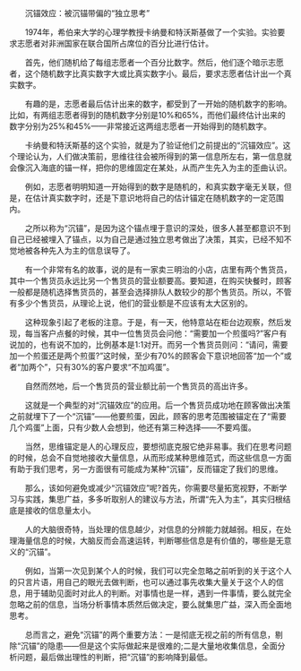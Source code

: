 　　沉锚效应：被沉锚带偏的“独立思考”


　　1974年，希伯来大学的心理学教授卡纳曼和特沃斯基做了一个实验。实验要求志愿者对非洲国家在联合国所占席位的百分比进行估计。


　　首先，他们随机给了每组志愿者一个百分比数字。然后，他们逐个暗示志愿者，这个随机数字比真实数字大或比真实数字小。最后，要求志愿者估计出一个真实数字。


　　有趣的是，志愿者最后估计出来的数字，都受到了一开始的随机数字的影响。比如，有两组志愿者得到的随机数字分别是10%和65%，而他们最终估计出来的数字分别为25%和45%——非常接近这两组志愿者一开始得到的随机数字。


　　卡纳曼和特沃斯基的这个实验，就是为了验证他们之前提出的“沉锚效应”。这个理论认为，人们做决策前，思维往往会被所得到的第一信息所左右，第一信息就会像沉入海底的锚一样，把你的思维固定在某处，从而产生先入为主的歪曲认识。


　　例如，志愿者明明知道一开始得到的数字是随机的，和真实数字毫无关联，但是，在估计真实数字时，还是下意识地将自己的估计锚定在随机数字的一定范围内。


　　之所以称为“沉锚”，是因为这个锚点埋于意识的深处，很多人甚至都意识不到自己已经被埋入了锚点，以为自己是通过独立思考做出了决策，其实，已经不知不觉地被各种先入为主的信息误导了。


　　有一个非常有名的故事，说的是有一家卖三明治的小店，店里有两个售货员，其中一个售货员永远比另一个售货员的营业额要高。要知道，在购买快餐时，顾客一般都是随机选择售货员的，甚至会选择排队人数较少的那个售货员。所以，不管有多少个售货员，从理论上说，他们的营业额是不应该有太大区别的。


　　这种现象引起了老板的注意。于是，有一天，他特意站在柜台边观察，然后发现，每当客户点餐的时候，其中一位售货员会问他：“需要加一个煎蛋吗?”客户有说加的，也有说不加的，比例基本是1∶1对开。而另一个售货员则问：“请问，需要加一个煎蛋还是两个煎蛋?”这时候，至少有70%的顾客会下意识地回答“加一个”或者“加两个”，只有30%的客户要求“不加鸡蛋”。


　　自然而然地，后一个售货员的营业额比前一个售货员的高出许多。


　　这就是一个典型的对“沉锚效应”的应用。后一个售货员成功地在顾客做出决策之前就埋下了一个“沉锚”——他要煎蛋，因此，顾客的思考范围被锚定在了“需要几个鸡蛋”上面，只有少数人会想到，他还有第三种选择——不要鸡蛋。


　　当然，思维锚定是人的心理反应，要想彻底克服它绝非易事。我们在思考问题的时候，总会不自觉地接收大量信息，从而形成某种思维范式，而这些信息一方面有助于我们思考，另一方面很有可能成为某种“沉锚”，反而锚定了我们的思维。


　　那么，该如何避免或减少“沉锚效应”呢?首先，你需要尽量拓宽视野，不断学习与实践，集思广益，多多听取别人的建议与方法，所谓“先入为主”，其实归根结底是接收的信息量太小。


　　人的大脑很奇特，当处理的信息越少，对信息的分辨能力就越弱。相反，在处理海量信息的时候，大脑反而会高速运转，判断哪些信息是有价值的，哪些是无意义的“沉锚”。


　　例如，当第一次见到某个人的时候，我们可以完全忽略之前听到的关于这个人的只言片语，用自己的眼光去做判断，也可以通过事先收集大量关于这个人的信息，用于辅助见面时对此人的判断。对事情也是一样，遇到一件事情，要么就完全忽略之前的信息，当场分析事情本质然后做决定，要么就集思广益，深入而全面地思考。


　　总而言之，避免“沉锚”的两个重要方法：一是彻底无视之前的所有信息，剔除“沉锚”的隐患——但是这个实际做起来是很难的;二是大量地收集信息，全面分析问题，最后做出理性的判断，把“沉锚”的影响降到最低。